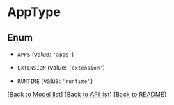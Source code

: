 # AppType


## Enum

* `APPS` (value: `'apps'`)

* `EXTENSION` (value: `'extension'`)

* `RUNTIME` (value: `'runtime'`)

[[Back to Model list]](../README.md#documentation-for-models) [[Back to API list]](../README.md#documentation-for-api-endpoints) [[Back to README]](../README.md)


